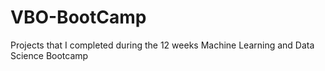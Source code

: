 # VBO-BootCamp
 Projects that I completed during the 12 weeks Machine Learning and Data Science Bootcamp

